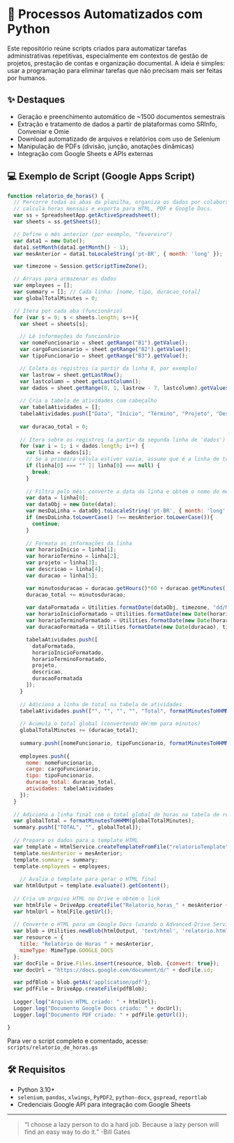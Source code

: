 # 🧩 Processos Automatizados com Python

Este repositório reúne scripts criados para automatizar tarefas administrativas repetitivas, especialmente em contextos de gestão de projetos, prestação de contas e organização documental. A ideia é simples: usar a programação para eliminar tarefas que não precisam mais ser feitas por humanos.

## ✨ Destaques

- Geração e preenchimento automático de ~1500 documentos semestrais
- Extração e tratamento de dados a partir de plataformas como SRInfo, Conveniar e Omie
- Download automatizado de arquivos e relatórios com uso de Selenium
- Manipulação de PDFs (divisão, junção, anotações dinâmicas)
- Integração com Google Sheets e APIs externas

## 💻 Exemplo de Script (Google Apps Script)

```javascript
function relatorio_de_horas() {
  // Percorre todas as abas da planilha, organiza os dados por colaborador,
  // calcula horas mensais e exporta para HTML, PDF e Google Docs.
  var ss = SpreadsheetApp.getActiveSpreadsheet();
  var sheets = ss.getSheets();

  // Define o mês anterior (por exemplo, "fevereiro")
  var data1 = new Date();
  data1.setMonth(data1.getMonth() - 1);
  var mesAnterior = data1.toLocaleString('pt-BR', { month: 'long' });

  var timezone = Session.getScriptTimeZone();

  // Arrays para armazenar os dados
  var employees = [];
  var summary = []; // Cada linha: [nome, tipo, duracao_total]
  var globalTotalMinutes = 0;

  // Itera por cada aba (funcionário)
  for (var s = 0; s < sheets.length; s++){
    var sheet = sheets[s];

    // Lê informações do funcionário
    var nomeFuncionario = sheet.getRange("B1").getValue();
    var cargoFuncionario = sheet.getRange("B2").getValue();
    var tipoFuncionario = sheet.getRange("B3").getValue();

    // Coleta os registros (a partir da linha 8, por exemplo)
    var lastrow = sheet.getLastRow();
    var lastcolumn = sheet.getLastColumn();
    var dados = sheet.getRange(8, 1, lastrow - 7, lastcolumn).getValues();
    
    // Cria a tabela de atividades com cabeçalho
    var tabelaAtividades = [];
    tabelaAtividades.push(["Data", "Início", "Término", "Projeto", "Descrição", "Duração"]);
    
    var duracao_total = 0;
    
    // Itera sobre os registros (a partir da segunda linha de 'dados')
    for (var i = 1; i < dados.length; i++) {
      var linha = dados[i];
      // Se a primeira célula estiver vazia, assume que é a linha de total
      if (linha[0] === "" || linha[0] === null) {
        break;
      }
      
      // Filtra pelo mês: converte a data da linha e obtém o nome do mês
      var data = linha[0];
      var dataObj = new Date(data);
      var mesDaLinha = dataObj.toLocaleString('pt-BR', { month: 'long' });
      if (mesDaLinha.toLowerCase() !== mesAnterior.toLowerCase()){
        continue;
      }
      
      // Formata as informações da linha
      var horarioInicio = linha[1];
      var horarioTermino = linha[2];
      var projeto = linha[3];
      var descricao = linha[4];
      var duracao = linha[5];

      var minutosduracao = duracao.getHours()*60 + duracao.getMinutes();
      duracao_total += minutosduracao;
      
      var dataFormatada = Utilities.formatDate(dataObj, timezone, "dd/MM/yyyy");
      var horarioInicioFormatado = Utilities.formatDate(new Date(horarioInicio), timezone, "HH:mm");
      var horarioTerminoFormatado = Utilities.formatDate(new Date(horarioTermino), timezone, "HH:mm");
      var duracaoFormatada = Utilities.formatDate(new Date(duracao), timezone, "HH:mm");

      tabelaAtividades.push([
        dataFormatada, 
        horarioInicioFormatado, 
        horarioTerminoFormatado, 
        projeto, 
        descricao, 
        duracaoFormatada
      ]);
    }
    
    // Adiciona a linha de total na tabela de atividades
    tabelaAtividades.push(["", "", "", "", "Total", formatMinutesToHHMM(duracao_total)]);
    
    // Acumula o total global (convertendo HH:mm para minutos)
    globalTotalMinutes += (duracao_total);
    
    summary.push([nomeFuncionario, tipoFuncionario, formatMinutesToHHMM(duracao_total)]);
    
    employees.push({
      nome: nomeFuncionario,
      cargo: cargoFuncionario,
      tipo: tipoFuncionario,
      duracao_total: duracao_total,
      atividades: tabelaAtividades
    });
  }
  
  // Adiciona a linha final com o total global de horas na tabela de resumo
  var globalTotal = formatMinutesToHHMM(globalTotalMinutes);
  summary.push(["TOTAL", "", globalTotal]);
  
  // Prepara os dados para o template HTML
  var template = HtmlService.createTemplateFromFile("relatorioTemplate");
  template.mesAnterior = mesAnterior;
  template.summary = summary;
  template.employees = employees;
  
    // Avalia o template para gerar o HTML final
  var htmlOutput = template.evaluate().getContent();
  
  // Cria um arquivo HTML no Drive e obtém o link
  var htmlFile = DriveApp.createFile("Relatorio_horas_" + mesAnterior + ".html", htmlOutput, MimeType.HTML);
  var htmlUrl = htmlFile.getUrl();
  
  // Converte o HTML para um Google Docs (usando o Advanced Drive Service)
  var blob = Utilities.newBlob(htmlOutput, 'text/html', 'relatorio.html');
  var resource = {
    title: "Relatório de Horas " + mesAnterior,
    mimeType: MimeType.GOOGLE_DOCS
  };
  var docFile = Drive.Files.insert(resource, blob, {convert: true});
  var docUrl = "https://docs.google.com/document/d/" + docFile.id;

  var pdfBlob = blob.getAs('application/pdf');
  var pdfFile = DriveApp.createFile(pdfBlob);
  
  Logger.log("Arquivo HTML criado: " + htmlUrl);
  Logger.log("Documento Google Docs criado: " + docUrl);
  Logger.log("Documento PDF criado: " + pdfFile.getUrl());

}
```

Para ver o script completo e comentado, acesse: `scripts/relatorio_de_horas.gs`

## 🛠 Requisitos

- Python 3.10+
- `selenium`, `pandas`, `xlwings`, `PyPDF2`, `python-docx`, `gspread`, `reportlab`
- Credenciais Google API para integração com Google Sheets

---

> “I choose a lazy person to do a hard job. Because a lazy person will find an easy way to do it.” -Bill Gates
